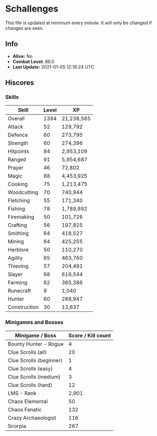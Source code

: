 # Schallenges

This file is updated at minimum every minute. It will only be changed if changes are seen.

## Info

 - **Alive:** No
 - **Combat Level:** 86.0
 - **Last Update:** 2021-01-05 12:18:24 UTC

## Hiscores

### Skills

| Skill | Level | XP |
|--|--|--|
| Overall | 1394 | 21,238,565 |
| Attack | 52 | 129,792 |
| Defence | 60 | 273,795 |
| Strength | 60 | 274,396 |
| Hitpoints | 84 | 2,953,109 |
| Ranged | 91 | 5,954,687 |
| Prayer | 46 | 72,802 |
| Magic | 88 | 4,453,925 |
| Cooking | 75 | 1,213,475 |
| Woodcutting | 70 | 740,944 |
| Fletching | 55 | 171,340 |
| Fishing | 78 | 1,789,892 |
| Firemaking | 50 | 101,726 |
| Crafting | 56 | 197,825 |
| Smithing | 64 | 418,527 |
| Mining | 64 | 425,255 |
| Herblore | 50 | 110,270 |
| Agility | 65 | 463,760 |
| Thieving | 57 | 204,491 |
| Slayer | 68 | 619,544 |
| Farming | 62 | 365,386 |
| Runecraft | 9 | 1,040 |
| Hunter | 60 | 288,947 |
| Construction | 30 | 13,637 |

### Minigames and Bosses

| Minigame / Boss | Score / Kill count |
|--|--|
| Bounty Hunter - Rogue | 4 |
| Clue Scrolls (all) | 20 |
| Clue Scrolls (beginner) | 1 |
| Clue Scrolls (easy) | 4 |
| Clue Scrolls (medium) | 3 |
| Clue Scrolls (hard) | 12 |
| LMS - Rank | 2,901 |
| Chaos Elemental | 50 |
| Chaos Fanatic | 132 |
| Crazy Archaeologist | 116 |
| Scorpia | 267 |
